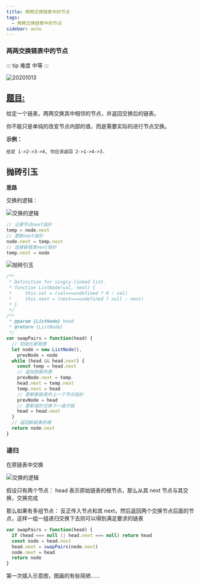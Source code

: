 ```yaml
---
title: 两两交换链表中的节点
tags:
  - 两两交换链表中的节点
sidebar: auto
---
```


### 两两交换链表中的节点

::: tip 难度
中等
:::

![20201013](http://qiniu.gaowenju.com/leecode/banner/20201013.jpg)

## [题目:](https://leetcode-cn.com/problems/swap-nodes-in-pairs/)

给定一个链表，两两交换其中相邻的节点，并返回交换后的链表。

你不能只是单纯的改变节点内部的值，而是需要实际的进行节点交换。

**示例：**

```
给定 1->2->3->4, 你应该返回 2->1->4->3.
```

## 抛砖引玉

**思路**

交换的逻辑：

![交换的逻辑](http://qiniu.gaowenju.com/leecode/20201013-01.png)

```javascript
// 记录节点next指针
temp = node.next
// 更新next指针
node.next = temp.next
// 连接新链表next指针
temp.next = node
```

![抛砖引玉](http://qiniu.gaowenju.com/leecode/20201013.png)

```javascript
/**
 * Definition for singly-linked list.
 * function ListNode(val, next) {
 *     this.val = (val===undefined ? 0 : val)
 *     this.next = (next===undefined ? null : next)
 * }
 */
/**
 * @param {ListNode} head
 * @return {ListNode}
 */
var swapPairs = function(head) {
  // 初始化新链表
  let node = new ListNode(),
    prevNode = node
  while (head && head.next) {
    const temp = head.next
    // 追加到新列表
    prevNode.next = temp
    head.next = temp.next
    temp.next = head
    // 更新新链表中上一个节点指针
    prevNode = head
    // 更新指针交换下一组子链
    head = head.next
  }
  // 返回新链表的根
  return node.next
}
```

### 递归

在原链表中交换

![交换的逻辑](http://qiniu.gaowenju.com/leecode/20201013-02.png)

假设只有两个节点：
head 表示原始链表的根节点，那么从其 next 节点与其交换，交换完成

那么如果有多组节点：
反正传入节点和其 next，然后返回两个交换节点后面的节点，这样一组一组递归交换下去则可以得到满足要求的链表

```javascript
var swapPairs = function(head) {
  if (head === null || head.next === null) return head
  const node = head.next
  head.next = swapPairs(node.next)
  node.next = head
  return node
}
```

第一次插入示意图，图画的有些简陋......
